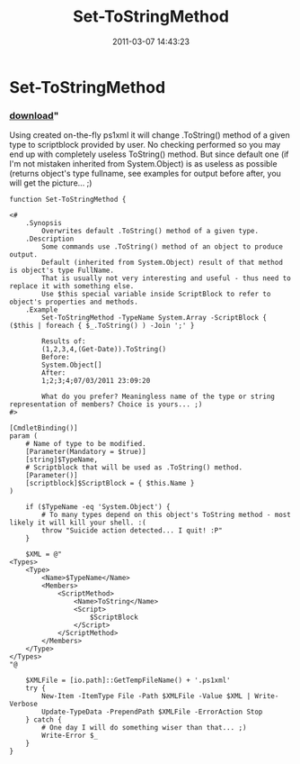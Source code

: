 ﻿---
pid:            2546
parent:         0
children:       
poster:         BartekB
title:          Set-ToStringMethod
date:           2011-03-07 14:43:23
format:         posh
---

# Set-ToStringMethod

### [download](2546.ps1)"

Using created on-the-fly ps1xml it will change .ToString() method of a given type to scriptblock provided by user. No checking performed so you may end up with completely useless ToString() method. But since default one (if I'm not mistaken inherited from System.Object) is as useless as possible (returns object's type fullname, see examples for output before after, you will get the picture... ;)

```posh
function Set-ToStringMethod {

<#
    .Synopsis
        Overwrites default .ToString() method of a given type.
    .Description
        Some commands use .ToString() method of an object to produce output.
        Default (inherited from System.Object) result of that method is object's type FullName.
        That is usually not very interesting and useful - thus need to replace it with something else.
        Use $this special variable inside ScriptBlock to refer to object's properties and methods.
    .Example
        Set-ToStringMethod -TypeName System.Array -ScriptBlock { ($this | foreach { $_.ToString() ) -Join ';' }
        
        Results of:
        (1,2,3,4,(Get-Date)).ToString()
        Before:
        System.Object[]
        After:
        1;2;3;4;07/03/2011 23:09:20
        
        What do you prefer? Meaningless name of the type or string representation of members? Choice is yours... ;)
#>

[CmdletBinding()]
param (
    # Name of type to be modified.
    [Parameter(Mandatory = $true)]
    [string]$TypeName,
    # Scriptblock that will be used as .ToString() method.
    [Parameter()]
    [scriptblock]$ScriptBlock = { $this.Name }
)

    if ($TypeName -eq 'System.Object') {
        # To many types depend on this object's ToString method - most likely it will kill your shell. :(
        throw "Suicide action detected... I quit! :P"
    }

    $XML = @"
<Types>
    <Type>
        <Name>$TypeName</Name>
        <Members>
            <ScriptMethod>
                <Name>ToString</Name>
                <Script>
                    $ScriptBlock
                </Script>
            </ScriptMethod>
        </Members>
    </Type>
</Types>
"@

    $XMLFile = [io.path]::GetTempFileName() + '.ps1xml'
    try {
        New-Item -ItemType File -Path $XMLFile -Value $XML | Write-Verbose
        Update-TypeData -PrependPath $XMLFile -ErrorAction Stop
    } catch {
        # One day I will do something wiser than that... ;)
        Write-Error $_
    }
}
```
